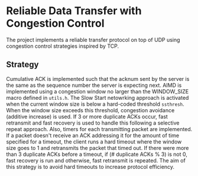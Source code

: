 # Reliable Data Transfer with Congestion Control

The project implements a reliable transfer protocol on top of UDP using congestion control strategies inspired by TCP.

## Strategy
Cumulative ACK is implemented such that the acknum sent by the server is the same as the sequence number the server is expecting next. AIMD is implemented using a congestion window no larger than the WINDOW_SIZE macro defined in `utils.h`. The Slow Start netowrking approach is activated when the current window size is below a hard-coded threshold `ssthresh`. When the window size exceeds this threshold, congestion avoidance (additive increase) is used. If 3 or more duplicate ACKs occur, fast retransmit and fast recovery is used to handle this following a selective repeat approach. Also, timers for each transmitting packet are implemented. If a packet doesn't receive an ACK addressing it for the amount of time specified for a timeout, the client runs a hard timeout where the window size goes to 1 and retransmits the packet that timed out. If there were more than 3 duplicate ACKs before a timeout, if (# duplicate ACKs % 3) is not 0, fast recovery is run and otherwise, fast retransmit is repeated. The aim of this strategy is to avoid hard timeouts to increase protocol efficiency.

